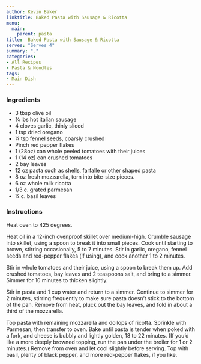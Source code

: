 ```yaml
---
author: Kevin Baker
linktitle: Baked Pasta with Sausage & Ricotta
menu:
  main:
    parent: pasta
title:  Baked Pasta with Sausage & Ricotta
serves: "Serves 4"
summary: "."
categories:
- All Recipes
- Pasta & Noodles
tags: 
- Main Dish
---
```

### Ingredients

<div class="ingredient-list">

* 3 tbsp olive oil  
* ¾ lbs hot italian sausage  
* 4 cloves garlic, thinly sliced  
* 1 tsp dried oregano  
* ¼ tsp fennel seeds, coarsly crushed  
* Pinch red pepper flakes  
* 1 (28oz) can whole peeled tomatoes with their juices  
* 1 (14 oz) can crushed tomatoes  
* 2 bay leaves  
* 12 oz pasta such as shells, farfalle or other shaped pasta  
* 8 oz fresh mozzarella, torn into bite-size pieces.  
* 6 oz whole milk ricotta  
* 1/3 c. grated parmesan  
* ¼ c. basil leaves  

</div>

### Instructions
Heat oven to 425 degrees. 

Heat oil in a 12-inch ovenproof skillet over medium-high. Crumble sausage into skillet, using a spoon to break it into small pieces. Cook until starting to brown, stirring occasionally, 5 to 7 minutes. Stir in garlic, oregano, fennel seeds and red-pepper flakes (if using), and cook another 1 to 2 minutes.
 
Stir in whole tomatoes and their juice, using a spoon to break them up. Add crushed tomatoes, bay leaves and 2 teaspoons salt, and bring to a simmer. Simmer for 10 minutes to thicken slightly.
 
Stir in pasta and 1 cup water and return to a simmer. Continue to simmer for 2 minutes, stirring frequently to make sure pasta doesn’t stick to the bottom of the pan. Remove from heat, pluck out the bay leaves, and fold in about a third of the mozzarella.
 
Top pasta with remaining mozzarella and dollops of ricotta. Sprinkle with Parmesan, then transfer to oven. Bake until pasta is tender when poked with a fork, and cheese is bubbly and lightly golden, 18 to 22 minutes. (If you’d like a more deeply browned topping, run the pan under the broiler for 1 or 2 minutes.) Remove from oven and let cool slightly before serving. Top with basil, plenty of black pepper, and more red-pepper flakes, if you like.
